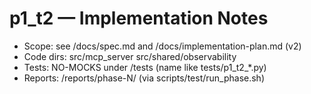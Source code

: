 # p1_t2 — Implementation Notes
- Scope: see /docs/spec.md and /docs/implementation-plan.md (v2)
- Code dirs: src/mcp_server src/shared/observability
- Tests: NO-MOCKS under /tests (name like tests/p1_t2_*.py)
- Reports: /reports/phase-N/ (via scripts/test/run_phase.sh)
